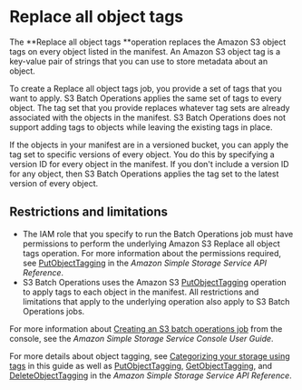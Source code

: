 # Replace all object tags<a name="batch-ops-put-object-tagging"></a>

The **Replace all object tags **operation replaces the Amazon S3 object tags on every object listed in the manifest\. An Amazon S3 object tag is a key\-value pair of strings that you can use to store metadata about an object\.

To create a Replace all object tags job, you provide a set of tags that you want to apply\. S3 Batch Operations applies the same set of tags to every object\. The tag set that you provide replaces whatever tag sets are already associated with the objects in the manifest\. S3 Batch Operations does not support adding tags to objects while leaving the existing tags in place\.

If the objects in your manifest are in a versioned bucket, you can apply the tag set to specific versions of every object\. You do this by specifying a version ID for every object in the manifest\. If you don't include a version ID for any object, then S3 Batch Operations applies the tag set to the latest version of every object\.

## Restrictions and limitations<a name="batch-ops-set-tagging-restrictions"></a>
+ The IAM role that you specify to run the Batch Operations job must have permissions to perform the underlying Amazon S3 Replace all object tags operation\. For more information about the permissions required, see [ PutObjectTagging](https://docs.aws.amazon.com/AmazonS3/latest/API/API_PutObjectTagging.html) in the *Amazon Simple Storage Service API Reference*\.
+ S3 Batch Operations uses the Amazon S3 [ PutObjectTagging](https://docs.aws.amazon.com/AmazonS3/latest/API/API_PutObjectTagging.html) operation to apply tags to each object in the manifest\. All restrictions and limitations that apply to the underlying operation also apply to S3 Batch Operations jobs\.

For more information about [Creating an S3 batch operations job](https://docs.aws.amazon.com/AmazonS3/latest/user-guide/batch-ops-create-job.html) from the console, see the *Amazon Simple Storage Service Console User Guide*\.

For more details about object tagging, see [Categorizing your storage using tags](object-tagging.md) in this guide as well as [PutObjectTagging](https://docs.aws.amazon.com/AmazonS3/latest/API/API_PutObjectTagging.html), [GetObjectTagging](https://docs.aws.amazon.com/AmazonS3/latest/API/API_GetObjectTagging.html), and [DeleteObjectTagging](https://docs.aws.amazon.com/AmazonS3/latest/API/API_DeleteObjectTagging.html) in the *Amazon Simple Storage Service API Reference*\.